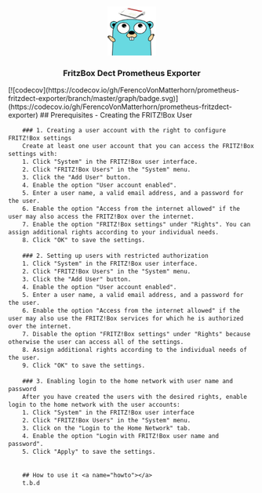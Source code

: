 <div align="center">
  <a href="https://github.com/ferencovonmatterhorn/fritzdect-prom-exporter">
    <img src="images/gopher.jpg" width=100 height=100>
  </a>
    
  <h3 align="center">FritzBox Dect Prometheus Exporter</h3>
  </div>
  [![codecov](https://codecov.io/gh/FerencoVonMatterhorn/prometheus-fritzdect-exporter/branch/master/graph/badge.svg)](https://codecov.io/gh/FerencoVonMatterhorn/prometheus-fritzdect-exporter)
        ## Prerequisites - Creating the FRITZ!Box User <a name="prerequisites"></a>
        
        ### 1. Creating a user account with the right to configure FRITZ!Box settings  
        Create at least one user account that you can access the FRITZ!Box settings with:  
        1. Click "System" in the FRITZ!Box user interface. 
        2. Click "FRITZ!Box Users" in the "System" menu. 
        3. Click the "Add User" button. 
        4. Enable the option "User account enabled". 
        5. Enter a user name, a valid email address, and a password for the user. 
        6. Enable the option "Access from the internet allowed" if the user may also access the FRITZ!Box over the internet. 
        7. Enable the option "FRITZ!Box settings" under "Rights". You can assign additional rights according to your individual needs. 
        8. Click "OK" to save the settings. 
        
        ### 2. Setting up users with restricted authorization
        1. Click "System" in the FRITZ!Box user interface. 
        2. Click "FRITZ!Box Users" in the "System" menu. 
        3. Click the "Add User" button. 
        4. Enable the option "User account enabled". 
        5. Enter a user name, a valid email address, and a password for the user. 
        6. Enable the option "Access from the internet allowed" if the user may also use the FRITZ!Box services for which he is authorized over the internet. 
        7. Disable the option "FRITZ!Box settings" under "Rights" because otherwise the user can access all of the settings. 
        8. Assign additional rights according to the individual needs of the user. 
        9. Click "OK" to save the settings.
        
        ### 3. Enabling login to the home network with user name and password
        After you have created the users with the desired rights, enable login to the home network with the user accounts:  
        1. Click "System" in the FRITZ!Box user interface 
        2. Click "FRITZ!Box Users" in the "System" menu. 
        3. Click on the "Login to the Home Network" tab. 
        4. Enable the option "Login with FRITZ!Box user name and password". 
        5. Click "Apply" to save the settings. 
        
        
        ## How to use it <a name="howto"></a>
        t.b.d




